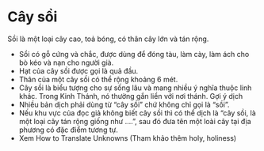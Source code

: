 # Cây sồi

Sồi là một loại cây cao, toả bóng, có thân cây lớn và tán rộng.
- Sồi có gỗ cứng và chắc, được dùng để đóng tàu, làm cày, làm ách cho bò kéo và nạn cho người già. 
- Hạt của cây sồi được gọi là quả đầu. 
- Thân của một cây sồi có thể rộng khoảng 6 mét.
- Cây sồi là biểu tượng cho sự sống lâu và mang nhiều ý nghĩa thuộc linh khác. Trong Kinh Thánh, nó thường gắn liền với nơi thánh.
Gợi ý dịch
- Nhiều bản dịch phải dùng từ “cây sồi” chứ không chỉ gọi là “sồi”. 
- Nếu khu vực của đọc giả không biết cây sồi thì có thể dịch là “cây sồi, là một loại cây tán rộng giống như ….”, sau đó đưa tên một loài cây tại địa phương có đặc điểm tương tự.  
- Xem How to Translate Unknowns (Tham khảo thêm holy, holiness)

